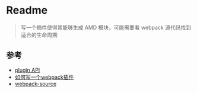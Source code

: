 # Readme

> 写一个插件使得其能够生成 AMD 模块，可能需要看 webpack 源代码找到适合的生命周期


## 参考
- [plugin API](https://doc.webpack-china.org/api/plugins)
- [如何写一个webpack插件](http://hao.jser.com/archive/16469/)
- [webpack-source](https://github.com/webpack/webpack-sources)

